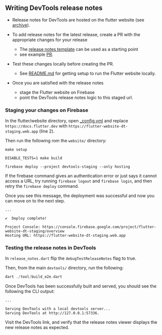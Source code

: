 ## Writing DevTools release notes
- Release notes for DevTools are hosted on the flutter website (see [archive](https://docs.flutter.dev/development/tools/devtools/release-notes)).
- To add release notes for the latest release, create a PR with the appropriate changes for your release
    - The [release notes template](release-notes-template.md) can be used as a starting point
    - see example [PR](https://github.com/flutter/website/pull/6791).

- Test these changes locally before creating the PR.
    - See [README.md](https://github.com/flutter/website/blob/main/README.md)
for getting setup to run the Flutter website locally.

- Once you are satisfied with the release notes
    - stage the Flutter website on Firebase
    - point the DevTools release notes logic to this staged url.

### Staging your changes on Firebase
In the flutter/website directory, open [_config.yml](https://github.com/flutter/website/blob/main/_config.yml#L2)
and replace `https://docs.flutter.dev` with `https://flutter-website-dt-staging.web.app` (line 2).

Then run the following rom the `website/` directory:
```shell
make setup
```
```shell
DISABLE_TESTS=1 make build
```
```shell
firebase deploy --project devtools-staging --only hosting
```

If the firebase command gives an authentication error or just says it cannot access a URL, try running
`firebase logout` and `firebase login`, and then retry the `firebase deploy` command.

Once you see this message, the deployment was successful and now you can move on to the next step.
```shell
...

✔  Deploy complete!

Project Console: https://console.firebase.google.com/project/flutter-website-dt-staging/overview
Hosting URL: https://flutter-website-dt-staging.web.app
```

### Testing the release notes in DevTools
In `release_notes.dart` flip the `debugTestReleaseNotes` flag to true. 

Then, from the main `devtools/` directory, run the following:
```dart
dart ./tool/build_e2e.dart
```

Once DevTools has been successfully built and served, you should see the following the CLI output:
```shell
...

Serving DevTools with a local devtools server...
Serving DevTools at http://127.0.0.1:57336.
```
Visit the DevTools link, and verify that the release notes viewer displays the new release notes as expected.
